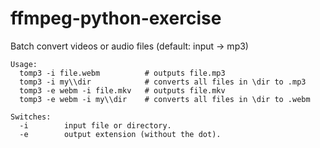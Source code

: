 # ffmpeg-python-exercise

Batch convert videos or audio files (default: input -> mp3)

```
Usage:
  tomp3 -i file.webm          # outputs file.mp3
  tomp3 -i my\\dir            # converts all files in \dir to .mp3 
  tomp3 -e webm -i file.mkv   # outputs file.mkv 
  tomp3 -e webm -i my\\dir    # converts all files in \dir to .webm 

Switches:
  -i        input file or directory.
  -e        output extension (without the dot).
```
